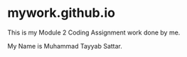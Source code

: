 # mywork.github.io

This is my Module 2 Coding Assignment work done by me.

My Name is Muhammad Tayyab Sattar.
